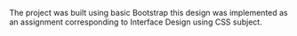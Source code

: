 The project was built using basic Bootstrap this design was implemented as an assignment corresponding to Interface Design using CSS subject.